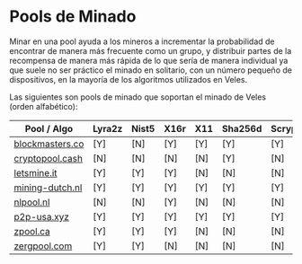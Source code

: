 # Pools de Minado

Minar en una pool ayuda a los mineros a incrementar la probabilidad de encontrar de manera más frecuente como un grupo, y distribuir partes de la recompensa de manera más rápida de lo que sería de manera individual ya que suele no ser práctico el minado en solitario, con un número pequeño de dispositivos, en la mayoría de los algoritmos utilizados en Veles.

Las siguientes son pools de minado que soportan el minado de Veles (orden alfabético):

Pool / Algo                                                 | Lyra2z | Nist5 | X16r | X11 | Sha256d | Scrypt
----------------------------------------------------------- | ------ | ----- | ---- | --- | ------- | ------
[blockmasters.co](http://blockmasters.co/site/mining)       |  [Y]   | [N]  ️ | [Y]  | [Y] | [Y]     | [Y]  
[cryptopool.cash](https://cryptopool.cash/)                 |  [N]   | [N]   | [N]  | [N] | [Y]     | [N] 
[letsmine.it](https://letsmine.it/)                         |  [Y]   | [Y]   | [Y]  | ️[N] | [N] ️    | [N] 
[mining-dutch.nl](https://mining-dutch.nl/)                 |  [Y]   | [Y]   | [Y]  | [Y] | [Y]     | [Y]  
[nlpool.nl](https://www.nlpool.nl/)                         |  [N]   | [N]   | [Y]  | ️[N] | [N] ️    | [N] 
[p2p-usa.xyz](http://p2p-usa.xyz:6012/static/)              |  [Y]   | [Y]   | [Y]  | [Y] | [Y]     | [Y]  
[zpool.ca](https://www.zpool.ca/)                           |  [Y]   | [Y]   | [Y]  | ️[N] | [N] ️    | [N] 
[zergpool.com](http://zergpool.com/)                        |  [Y]   | [Y]   | [N]  | [N] | [N]     | [N] 